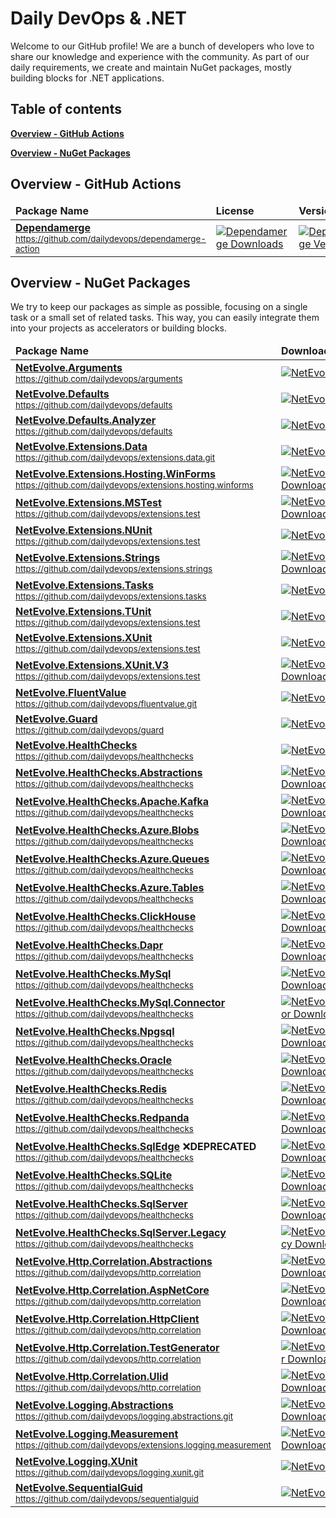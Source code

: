 # Daily DevOps & .NET

Welcome to our GitHub profile! We are a bunch of developers who love to share our knowledge and experience with the community. As part of our daily requirements, we create and maintain NuGet packages, mostly building blocks for .NET applications.

## Table of contents

[**Overview - GitHub Actions**](#overview---github-actions)

[**Overview - NuGet Packages**](#overview---nuget-packages)

## Overview - GitHub Actions

<!-- actions:start -->
<div align="center">
<table>
  <thead>
    <tr>
      <td><b>Package Name</b></td>
      <td><b>License</b></td>
      <td><b>Version</b></td>
    </tr>
  </thead>
  <tbody>
    <tr>
      <td>
        <a href="https://github.com/dailydevops/dependamerge-action/"><b>Dependamerge</b></a><br/>
        <sup><a href="https://github.com/dailydevops/dependamerge-action/">https://github.com/dailydevops/dependamerge-action</a></sup>
      </td>
      <td>
      <a href="https://github.com/dailydevops/dependamerge-action/">
        <img src="https://img.shields.io/github/license/dailydevops/dependamerge-action?logo=github&style=for-the-badge" alt="Dependamerge Downloads" />
      </a>
      </td>
      <td>
        <a href="https://github.com/dailydevops/dependamerge-action/">
          <img src="https://img.shields.io/github/v/release/dailydevops/dependamerge-action?logo=github&style=for-the-badge" alt="Dependamerge Version" />
        </a>
      </td>
    </tr>
  </tbody>
</table>
</div>
<!-- actions:end -->

## Overview - NuGet Packages

We try to keep our packages as simple as possible, focusing on a single task or a small set of related tasks. This way, you can easily integrate them into your projects as accelerators or building blocks.

<!-- packages:start -->
<div align="center">
<table>
  <thead>
    <tr>
      <td><b>Package Name</b></td>
      <td><b>Downloads</b></td>
      <td><b>Version</b></td>
    </tr>
  </thead>
  <tbody>
    <tr>
      <td>
        <a href="https://www.nuget.org/packages/NetEvolve.Arguments/"><b>NetEvolve.Arguments</b></a><br/>
        <sup><a href="https://github.com/dailydevops/arguments">https://github.com/dailydevops/arguments</a></sup>
      </td>
      <td>
      <a href="https://www.nuget.org/packages/NetEvolve.Arguments/">
        <img src="https://img.shields.io/nuget/dt/NetEvolve.Arguments?logo=nuget&style=for-the-badge" alt="NetEvolve.Arguments Downloads" />
      </a>
      </td>
      <td>
        <a href="https://www.nuget.org/packages/NetEvolve.Arguments/">
          <img src="https://img.shields.io/nuget/v/NetEvolve.Arguments?logo=nuget&style=for-the-badge" alt="NetEvolve.Arguments Version" />
        </a>
      </td>
    </tr>
    <tr>
      <td>
        <a href="https://www.nuget.org/packages/NetEvolve.Defaults/"><b>NetEvolve.Defaults</b></a><br/>
        <sup><a href="https://github.com/dailydevops/defaults">https://github.com/dailydevops/defaults</a></sup>
      </td>
      <td>
      <a href="https://www.nuget.org/packages/NetEvolve.Defaults/">
        <img src="https://img.shields.io/nuget/dt/NetEvolve.Defaults?logo=nuget&style=for-the-badge" alt="NetEvolve.Defaults Downloads" />
      </a>
      </td>
      <td>
        <a href="https://www.nuget.org/packages/NetEvolve.Defaults/">
          <img src="https://img.shields.io/nuget/v/NetEvolve.Defaults?logo=nuget&style=for-the-badge" alt="NetEvolve.Defaults Version" />
        </a>
      </td>
    </tr>
    <tr>
      <td>
        <a href="https://www.nuget.org/packages/NetEvolve.Defaults.Analyzer/"><b>NetEvolve.Defaults.Analyzer</b></a><br/>
        <sup><a href="https://github.com/dailydevops/defaults">https://github.com/dailydevops/defaults</a></sup>
      </td>
      <td>
      <a href="https://www.nuget.org/packages/NetEvolve.Defaults.Analyzer/">
        <img src="https://img.shields.io/nuget/dt/NetEvolve.Defaults.Analyzer?logo=nuget&style=for-the-badge" alt="NetEvolve.Defaults.Analyzer Downloads" />
      </a>
      </td>
      <td>
        <a href="https://www.nuget.org/packages/NetEvolve.Defaults.Analyzer/">
          <img src="https://img.shields.io/nuget/v/NetEvolve.Defaults.Analyzer?logo=nuget&style=for-the-badge" alt="NetEvolve.Defaults.Analyzer Version" />
        </a>
      </td>
    </tr>
    <tr>
      <td>
        <a href="https://www.nuget.org/packages/NetEvolve.Extensions.Data/"><b>NetEvolve.Extensions.Data</b></a><br/>
        <sup><a href="https://github.com/dailydevops/extensions.data.git">https://github.com/dailydevops/extensions.data.git</a></sup>
      </td>
      <td>
      <a href="https://www.nuget.org/packages/NetEvolve.Extensions.Data/">
        <img src="https://img.shields.io/nuget/dt/NetEvolve.Extensions.Data?logo=nuget&style=for-the-badge" alt="NetEvolve.Extensions.Data Downloads" />
      </a>
      </td>
      <td>
        <a href="https://www.nuget.org/packages/NetEvolve.Extensions.Data/">
          <img src="https://img.shields.io/nuget/v/NetEvolve.Extensions.Data?logo=nuget&style=for-the-badge" alt="NetEvolve.Extensions.Data Version" />
        </a>
      </td>
    </tr>
    <tr>
      <td>
        <a href="https://www.nuget.org/packages/NetEvolve.Extensions.Hosting.WinForms/"><b>NetEvolve.Extensions.Hosting.WinForms</b></a><br/>
        <sup><a href="https://github.com/dailydevops/extensions.hosting.winforms">https://github.com/dailydevops/extensions.hosting.winforms</a></sup>
      </td>
      <td>
      <a href="https://www.nuget.org/packages/NetEvolve.Extensions.Hosting.WinForms/">
        <img src="https://img.shields.io/nuget/dt/NetEvolve.Extensions.Hosting.WinForms?logo=nuget&style=for-the-badge" alt="NetEvolve.Extensions.Hosting.WinForms Downloads" />
      </a>
      </td>
      <td>
        <a href="https://www.nuget.org/packages/NetEvolve.Extensions.Hosting.WinForms/">
          <img src="https://img.shields.io/nuget/v/NetEvolve.Extensions.Hosting.WinForms?logo=nuget&style=for-the-badge" alt="NetEvolve.Extensions.Hosting.WinForms Version" />
        </a>
      </td>
    </tr>
    <tr>
      <td>
        <a href="https://www.nuget.org/packages/NetEvolve.Extensions.MSTest/"><b>NetEvolve.Extensions.MSTest</b></a><br/>
        <sup><a href="https://github.com/dailydevops/extensions.test">https://github.com/dailydevops/extensions.test</a></sup>
      </td>
      <td>
      <a href="https://www.nuget.org/packages/NetEvolve.Extensions.MSTest/">
        <img src="https://img.shields.io/nuget/dt/NetEvolve.Extensions.MSTest?logo=nuget&style=for-the-badge" alt="NetEvolve.Extensions.MSTest Downloads" />
      </a>
      </td>
      <td>
        <a href="https://www.nuget.org/packages/NetEvolve.Extensions.MSTest/">
          <img src="https://img.shields.io/nuget/v/NetEvolve.Extensions.MSTest?logo=nuget&style=for-the-badge" alt="NetEvolve.Extensions.MSTest Version" />
        </a>
      </td>
    </tr>
    <tr>
      <td>
        <a href="https://www.nuget.org/packages/NetEvolve.Extensions.NUnit/"><b>NetEvolve.Extensions.NUnit</b></a><br/>
        <sup><a href="https://github.com/dailydevops/extensions.test">https://github.com/dailydevops/extensions.test</a></sup>
      </td>
      <td>
      <a href="https://www.nuget.org/packages/NetEvolve.Extensions.NUnit/">
        <img src="https://img.shields.io/nuget/dt/NetEvolve.Extensions.NUnit?logo=nuget&style=for-the-badge" alt="NetEvolve.Extensions.NUnit Downloads" />
      </a>
      </td>
      <td>
        <a href="https://www.nuget.org/packages/NetEvolve.Extensions.NUnit/">
          <img src="https://img.shields.io/nuget/v/NetEvolve.Extensions.NUnit?logo=nuget&style=for-the-badge" alt="NetEvolve.Extensions.NUnit Version" />
        </a>
      </td>
    </tr>
    <tr>
      <td>
        <a href="https://www.nuget.org/packages/NetEvolve.Extensions.Strings/"><b>NetEvolve.Extensions.Strings</b></a><br/>
        <sup><a href="https://github.com/dailydevops/extensions.strings">https://github.com/dailydevops/extensions.strings</a></sup>
      </td>
      <td>
      <a href="https://www.nuget.org/packages/NetEvolve.Extensions.Strings/">
        <img src="https://img.shields.io/nuget/dt/NetEvolve.Extensions.Strings?logo=nuget&style=for-the-badge" alt="NetEvolve.Extensions.Strings Downloads" />
      </a>
      </td>
      <td>
        <a href="https://www.nuget.org/packages/NetEvolve.Extensions.Strings/">
          <img src="https://img.shields.io/nuget/v/NetEvolve.Extensions.Strings?logo=nuget&style=for-the-badge" alt="NetEvolve.Extensions.Strings Version" />
        </a>
      </td>
    </tr>
    <tr>
      <td>
        <a href="https://www.nuget.org/packages/NetEvolve.Extensions.Tasks/"><b>NetEvolve.Extensions.Tasks</b></a><br/>
        <sup><a href="https://github.com/dailydevops/extensions.tasks">https://github.com/dailydevops/extensions.tasks</a></sup>
      </td>
      <td>
      <a href="https://www.nuget.org/packages/NetEvolve.Extensions.Tasks/">
        <img src="https://img.shields.io/nuget/dt/NetEvolve.Extensions.Tasks?logo=nuget&style=for-the-badge" alt="NetEvolve.Extensions.Tasks Downloads" />
      </a>
      </td>
      <td>
        <a href="https://www.nuget.org/packages/NetEvolve.Extensions.Tasks/">
          <img src="https://img.shields.io/nuget/v/NetEvolve.Extensions.Tasks?logo=nuget&style=for-the-badge" alt="NetEvolve.Extensions.Tasks Version" />
        </a>
      </td>
    </tr>
    <tr>
      <td>
        <a href="https://www.nuget.org/packages/NetEvolve.Extensions.TUnit/"><b>NetEvolve.Extensions.TUnit</b></a><br/>
        <sup><a href="https://github.com/dailydevops/extensions.test">https://github.com/dailydevops/extensions.test</a></sup>
      </td>
      <td>
      <a href="https://www.nuget.org/packages/NetEvolve.Extensions.TUnit/">
        <img src="https://img.shields.io/nuget/dt/NetEvolve.Extensions.TUnit?logo=nuget&style=for-the-badge" alt="NetEvolve.Extensions.TUnit Downloads" />
      </a>
      </td>
      <td>
        <a href="https://www.nuget.org/packages/NetEvolve.Extensions.TUnit/">
          <img src="https://img.shields.io/nuget/v/NetEvolve.Extensions.TUnit?logo=nuget&style=for-the-badge" alt="NetEvolve.Extensions.TUnit Version" />
        </a>
      </td>
    </tr>
    <tr>
      <td>
        <a href="https://www.nuget.org/packages/NetEvolve.Extensions.XUnit/"><b>NetEvolve.Extensions.XUnit</b></a><br/>
        <sup><a href="https://github.com/dailydevops/extensions.test">https://github.com/dailydevops/extensions.test</a></sup>
      </td>
      <td>
      <a href="https://www.nuget.org/packages/NetEvolve.Extensions.XUnit/">
        <img src="https://img.shields.io/nuget/dt/NetEvolve.Extensions.XUnit?logo=nuget&style=for-the-badge" alt="NetEvolve.Extensions.XUnit Downloads" />
      </a>
      </td>
      <td>
        <a href="https://www.nuget.org/packages/NetEvolve.Extensions.XUnit/">
          <img src="https://img.shields.io/nuget/v/NetEvolve.Extensions.XUnit?logo=nuget&style=for-the-badge" alt="NetEvolve.Extensions.XUnit Version" />
        </a>
      </td>
    </tr>
    <tr>
      <td>
        <a href="https://www.nuget.org/packages/NetEvolve.Extensions.XUnit.V3/"><b>NetEvolve.Extensions.XUnit.V3</b></a><br/>
        <sup><a href="https://github.com/dailydevops/extensions.test">https://github.com/dailydevops/extensions.test</a></sup>
      </td>
      <td>
      <a href="https://www.nuget.org/packages/NetEvolve.Extensions.XUnit.V3/">
        <img src="https://img.shields.io/nuget/dt/NetEvolve.Extensions.XUnit.V3?logo=nuget&style=for-the-badge" alt="NetEvolve.Extensions.XUnit.V3 Downloads" />
      </a>
      </td>
      <td>
        <a href="https://www.nuget.org/packages/NetEvolve.Extensions.XUnit.V3/">
          <img src="https://img.shields.io/nuget/v/NetEvolve.Extensions.XUnit.V3?logo=nuget&style=for-the-badge" alt="NetEvolve.Extensions.XUnit.V3 Version" />
        </a>
      </td>
    </tr>
    <tr>
      <td>
        <a href="https://www.nuget.org/packages/NetEvolve.FluentValue/"><b>NetEvolve.FluentValue</b></a><br/>
        <sup><a href="https://github.com/dailydevops/fluentvalue.git">https://github.com/dailydevops/fluentvalue.git</a></sup>
      </td>
      <td>
      <a href="https://www.nuget.org/packages/NetEvolve.FluentValue/">
        <img src="https://img.shields.io/nuget/dt/NetEvolve.FluentValue?logo=nuget&style=for-the-badge" alt="NetEvolve.FluentValue Downloads" />
      </a>
      </td>
      <td>
        <a href="https://www.nuget.org/packages/NetEvolve.FluentValue/">
          <img src="https://img.shields.io/nuget/v/NetEvolve.FluentValue?logo=nuget&style=for-the-badge" alt="NetEvolve.FluentValue Version" />
        </a>
      </td>
    </tr>
    <tr>
      <td>
        <a href="https://www.nuget.org/packages/NetEvolve.Guard/"><b>NetEvolve.Guard</b></a><br/>
        <sup><a href="https://github.com/dailydevops/guard">https://github.com/dailydevops/guard</a></sup>
      </td>
      <td>
      <a href="https://www.nuget.org/packages/NetEvolve.Guard/">
        <img src="https://img.shields.io/nuget/dt/NetEvolve.Guard?logo=nuget&style=for-the-badge" alt="NetEvolve.Guard Downloads" />
      </a>
      </td>
      <td>
        <a href="https://www.nuget.org/packages/NetEvolve.Guard/">
          <img src="https://img.shields.io/nuget/v/NetEvolve.Guard?logo=nuget&style=for-the-badge" alt="NetEvolve.Guard Version" />
        </a>
      </td>
    </tr>
    <tr>
      <td>
        <a href="https://www.nuget.org/packages/NetEvolve.HealthChecks/"><b>NetEvolve.HealthChecks</b></a><br/>
        <sup><a href="https://github.com/dailydevops/healthchecks">https://github.com/dailydevops/healthchecks</a></sup>
      </td>
      <td>
      <a href="https://www.nuget.org/packages/NetEvolve.HealthChecks/">
        <img src="https://img.shields.io/nuget/dt/NetEvolve.HealthChecks?logo=nuget&style=for-the-badge" alt="NetEvolve.HealthChecks Downloads" />
      </a>
      </td>
      <td>
        <a href="https://www.nuget.org/packages/NetEvolve.HealthChecks/">
          <img src="https://img.shields.io/nuget/v/NetEvolve.HealthChecks?logo=nuget&style=for-the-badge" alt="NetEvolve.HealthChecks Version" />
        </a>
      </td>
    </tr>
    <tr>
      <td>
        <a href="https://www.nuget.org/packages/NetEvolve.HealthChecks.Abstractions/"><b>NetEvolve.HealthChecks.Abstractions</b></a><br/>
        <sup><a href="https://github.com/dailydevops/healthchecks">https://github.com/dailydevops/healthchecks</a></sup>
      </td>
      <td>
      <a href="https://www.nuget.org/packages/NetEvolve.HealthChecks.Abstractions/">
        <img src="https://img.shields.io/nuget/dt/NetEvolve.HealthChecks.Abstractions?logo=nuget&style=for-the-badge" alt="NetEvolve.HealthChecks.Abstractions Downloads" />
      </a>
      </td>
      <td>
        <a href="https://www.nuget.org/packages/NetEvolve.HealthChecks.Abstractions/">
          <img src="https://img.shields.io/nuget/v/NetEvolve.HealthChecks.Abstractions?logo=nuget&style=for-the-badge" alt="NetEvolve.HealthChecks.Abstractions Version" />
        </a>
      </td>
    </tr>
    <tr>
      <td>
        <a href="https://www.nuget.org/packages/NetEvolve.HealthChecks.Apache.Kafka/"><b>NetEvolve.HealthChecks.Apache.Kafka</b></a><br/>
        <sup><a href="https://github.com/dailydevops/healthchecks">https://github.com/dailydevops/healthchecks</a></sup>
      </td>
      <td>
      <a href="https://www.nuget.org/packages/NetEvolve.HealthChecks.Apache.Kafka/">
        <img src="https://img.shields.io/nuget/dt/NetEvolve.HealthChecks.Apache.Kafka?logo=nuget&style=for-the-badge" alt="NetEvolve.HealthChecks.Apache.Kafka Downloads" />
      </a>
      </td>
      <td>
        <a href="https://www.nuget.org/packages/NetEvolve.HealthChecks.Apache.Kafka/">
          <img src="https://img.shields.io/nuget/v/NetEvolve.HealthChecks.Apache.Kafka?logo=nuget&style=for-the-badge" alt="NetEvolve.HealthChecks.Apache.Kafka Version" />
        </a>
      </td>
    </tr>
    <tr>
      <td>
        <a href="https://www.nuget.org/packages/NetEvolve.HealthChecks.Azure.Blobs/"><b>NetEvolve.HealthChecks.Azure.Blobs</b></a><br/>
        <sup><a href="https://github.com/dailydevops/healthchecks">https://github.com/dailydevops/healthchecks</a></sup>
      </td>
      <td>
      <a href="https://www.nuget.org/packages/NetEvolve.HealthChecks.Azure.Blobs/">
        <img src="https://img.shields.io/nuget/dt/NetEvolve.HealthChecks.Azure.Blobs?logo=nuget&style=for-the-badge" alt="NetEvolve.HealthChecks.Azure.Blobs Downloads" />
      </a>
      </td>
      <td>
        <a href="https://www.nuget.org/packages/NetEvolve.HealthChecks.Azure.Blobs/">
          <img src="https://img.shields.io/nuget/v/NetEvolve.HealthChecks.Azure.Blobs?logo=nuget&style=for-the-badge" alt="NetEvolve.HealthChecks.Azure.Blobs Version" />
        </a>
      </td>
    </tr>
    <tr>
      <td>
        <a href="https://www.nuget.org/packages/NetEvolve.HealthChecks.Azure.Queues/"><b>NetEvolve.HealthChecks.Azure.Queues</b></a><br/>
        <sup><a href="https://github.com/dailydevops/healthchecks">https://github.com/dailydevops/healthchecks</a></sup>
      </td>
      <td>
      <a href="https://www.nuget.org/packages/NetEvolve.HealthChecks.Azure.Queues/">
        <img src="https://img.shields.io/nuget/dt/NetEvolve.HealthChecks.Azure.Queues?logo=nuget&style=for-the-badge" alt="NetEvolve.HealthChecks.Azure.Queues Downloads" />
      </a>
      </td>
      <td>
        <a href="https://www.nuget.org/packages/NetEvolve.HealthChecks.Azure.Queues/">
          <img src="https://img.shields.io/nuget/v/NetEvolve.HealthChecks.Azure.Queues?logo=nuget&style=for-the-badge" alt="NetEvolve.HealthChecks.Azure.Queues Version" />
        </a>
      </td>
    </tr>
    <tr>
      <td>
        <a href="https://www.nuget.org/packages/NetEvolve.HealthChecks.Azure.Tables/"><b>NetEvolve.HealthChecks.Azure.Tables</b></a><br/>
        <sup><a href="https://github.com/dailydevops/healthchecks">https://github.com/dailydevops/healthchecks</a></sup>
      </td>
      <td>
      <a href="https://www.nuget.org/packages/NetEvolve.HealthChecks.Azure.Tables/">
        <img src="https://img.shields.io/nuget/dt/NetEvolve.HealthChecks.Azure.Tables?logo=nuget&style=for-the-badge" alt="NetEvolve.HealthChecks.Azure.Tables Downloads" />
      </a>
      </td>
      <td>
        <a href="https://www.nuget.org/packages/NetEvolve.HealthChecks.Azure.Tables/">
          <img src="https://img.shields.io/nuget/v/NetEvolve.HealthChecks.Azure.Tables?logo=nuget&style=for-the-badge" alt="NetEvolve.HealthChecks.Azure.Tables Version" />
        </a>
      </td>
    </tr>
    <tr>
      <td>
        <a href="https://www.nuget.org/packages/NetEvolve.HealthChecks.ClickHouse/"><b>NetEvolve.HealthChecks.ClickHouse</b></a><br/>
        <sup><a href="https://github.com/dailydevops/healthchecks">https://github.com/dailydevops/healthchecks</a></sup>
      </td>
      <td>
      <a href="https://www.nuget.org/packages/NetEvolve.HealthChecks.ClickHouse/">
        <img src="https://img.shields.io/nuget/dt/NetEvolve.HealthChecks.ClickHouse?logo=nuget&style=for-the-badge" alt="NetEvolve.HealthChecks.ClickHouse Downloads" />
      </a>
      </td>
      <td>
        <a href="https://www.nuget.org/packages/NetEvolve.HealthChecks.ClickHouse/">
          <img src="https://img.shields.io/nuget/v/NetEvolve.HealthChecks.ClickHouse?logo=nuget&style=for-the-badge" alt="NetEvolve.HealthChecks.ClickHouse Version" />
        </a>
      </td>
    </tr>
    <tr>
      <td>
        <a href="https://www.nuget.org/packages/NetEvolve.HealthChecks.Dapr/"><b>NetEvolve.HealthChecks.Dapr</b></a><br/>
        <sup><a href="https://github.com/dailydevops/healthchecks">https://github.com/dailydevops/healthchecks</a></sup>
      </td>
      <td>
      <a href="https://www.nuget.org/packages/NetEvolve.HealthChecks.Dapr/">
        <img src="https://img.shields.io/nuget/dt/NetEvolve.HealthChecks.Dapr?logo=nuget&style=for-the-badge" alt="NetEvolve.HealthChecks.Dapr Downloads" />
      </a>
      </td>
      <td>
        <a href="https://www.nuget.org/packages/NetEvolve.HealthChecks.Dapr/">
          <img src="https://img.shields.io/nuget/v/NetEvolve.HealthChecks.Dapr?logo=nuget&style=for-the-badge" alt="NetEvolve.HealthChecks.Dapr Version" />
        </a>
      </td>
    </tr>
    <tr>
      <td>
        <a href="https://www.nuget.org/packages/NetEvolve.HealthChecks.MySql/"><b>NetEvolve.HealthChecks.MySql</b></a><br/>
        <sup><a href="https://github.com/dailydevops/healthchecks">https://github.com/dailydevops/healthchecks</a></sup>
      </td>
      <td>
      <a href="https://www.nuget.org/packages/NetEvolve.HealthChecks.MySql/">
        <img src="https://img.shields.io/nuget/dt/NetEvolve.HealthChecks.MySql?logo=nuget&style=for-the-badge" alt="NetEvolve.HealthChecks.MySql Downloads" />
      </a>
      </td>
      <td>
        <a href="https://www.nuget.org/packages/NetEvolve.HealthChecks.MySql/">
          <img src="https://img.shields.io/nuget/v/NetEvolve.HealthChecks.MySql?logo=nuget&style=for-the-badge" alt="NetEvolve.HealthChecks.MySql Version" />
        </a>
      </td>
    </tr>
    <tr>
      <td>
        <a href="https://www.nuget.org/packages/NetEvolve.HealthChecks.MySql.Connector/"><b>NetEvolve.HealthChecks.MySql.Connector</b></a><br/>
        <sup><a href="https://github.com/dailydevops/healthchecks">https://github.com/dailydevops/healthchecks</a></sup>
      </td>
      <td>
      <a href="https://www.nuget.org/packages/NetEvolve.HealthChecks.MySql.Connector/">
        <img src="https://img.shields.io/nuget/dt/NetEvolve.HealthChecks.MySql.Connector?logo=nuget&style=for-the-badge" alt="NetEvolve.HealthChecks.MySql.Connector Downloads" />
      </a>
      </td>
      <td>
        <a href="https://www.nuget.org/packages/NetEvolve.HealthChecks.MySql.Connector/">
          <img src="https://img.shields.io/nuget/v/NetEvolve.HealthChecks.MySql.Connector?logo=nuget&style=for-the-badge" alt="NetEvolve.HealthChecks.MySql.Connector Version" />
        </a>
      </td>
    </tr>
    <tr>
      <td>
        <a href="https://www.nuget.org/packages/NetEvolve.HealthChecks.Npgsql/"><b>NetEvolve.HealthChecks.Npgsql</b></a><br/>
        <sup><a href="https://github.com/dailydevops/healthchecks">https://github.com/dailydevops/healthchecks</a></sup>
      </td>
      <td>
      <a href="https://www.nuget.org/packages/NetEvolve.HealthChecks.Npgsql/">
        <img src="https://img.shields.io/nuget/dt/NetEvolve.HealthChecks.Npgsql?logo=nuget&style=for-the-badge" alt="NetEvolve.HealthChecks.Npgsql Downloads" />
      </a>
      </td>
      <td>
        <a href="https://www.nuget.org/packages/NetEvolve.HealthChecks.Npgsql/">
          <img src="https://img.shields.io/nuget/v/NetEvolve.HealthChecks.Npgsql?logo=nuget&style=for-the-badge" alt="NetEvolve.HealthChecks.Npgsql Version" />
        </a>
      </td>
    </tr>
    <tr>
      <td>
        <a href="https://www.nuget.org/packages/NetEvolve.HealthChecks.Oracle/"><b>NetEvolve.HealthChecks.Oracle</b></a><br/>
        <sup><a href="https://github.com/dailydevops/healthchecks">https://github.com/dailydevops/healthchecks</a></sup>
      </td>
      <td>
      <a href="https://www.nuget.org/packages/NetEvolve.HealthChecks.Oracle/">
        <img src="https://img.shields.io/nuget/dt/NetEvolve.HealthChecks.Oracle?logo=nuget&style=for-the-badge" alt="NetEvolve.HealthChecks.Oracle Downloads" />
      </a>
      </td>
      <td>
        <a href="https://www.nuget.org/packages/NetEvolve.HealthChecks.Oracle/">
          <img src="https://img.shields.io/nuget/v/NetEvolve.HealthChecks.Oracle?logo=nuget&style=for-the-badge" alt="NetEvolve.HealthChecks.Oracle Version" />
        </a>
      </td>
    </tr>
    <tr>
      <td>
        <a href="https://www.nuget.org/packages/NetEvolve.HealthChecks.Redis/"><b>NetEvolve.HealthChecks.Redis</b></a><br/>
        <sup><a href="https://github.com/dailydevops/healthchecks">https://github.com/dailydevops/healthchecks</a></sup>
      </td>
      <td>
      <a href="https://www.nuget.org/packages/NetEvolve.HealthChecks.Redis/">
        <img src="https://img.shields.io/nuget/dt/NetEvolve.HealthChecks.Redis?logo=nuget&style=for-the-badge" alt="NetEvolve.HealthChecks.Redis Downloads" />
      </a>
      </td>
      <td>
        <a href="https://www.nuget.org/packages/NetEvolve.HealthChecks.Redis/">
          <img src="https://img.shields.io/nuget/v/NetEvolve.HealthChecks.Redis?logo=nuget&style=for-the-badge" alt="NetEvolve.HealthChecks.Redis Version" />
        </a>
      </td>
    </tr>
    <tr>
      <td>
        <a href="https://www.nuget.org/packages/NetEvolve.HealthChecks.Redpanda/"><b>NetEvolve.HealthChecks.Redpanda</b></a><br/>
        <sup><a href="https://github.com/dailydevops/healthchecks">https://github.com/dailydevops/healthchecks</a></sup>
      </td>
      <td>
      <a href="https://www.nuget.org/packages/NetEvolve.HealthChecks.Redpanda/">
        <img src="https://img.shields.io/nuget/dt/NetEvolve.HealthChecks.Redpanda?logo=nuget&style=for-the-badge" alt="NetEvolve.HealthChecks.Redpanda Downloads" />
      </a>
      </td>
      <td>
        <a href="https://www.nuget.org/packages/NetEvolve.HealthChecks.Redpanda/">
          <img src="https://img.shields.io/nuget/v/NetEvolve.HealthChecks.Redpanda?logo=nuget&style=for-the-badge" alt="NetEvolve.HealthChecks.Redpanda Version" />
        </a>
      </td>
    </tr>
    <tr>
      <td>
        <a href="https://www.nuget.org/packages/NetEvolve.HealthChecks.SqlEdge/"><b>NetEvolve.HealthChecks.SqlEdge</b></a> ❌<b>DEPRECATED</b><br/>
        <sup><a href="https://github.com/dailydevops/healthchecks">https://github.com/dailydevops/healthchecks</a></sup>
      </td>
      <td>
      <a href="https://www.nuget.org/packages/NetEvolve.HealthChecks.SqlEdge/">
        <img src="https://img.shields.io/nuget/dt/NetEvolve.HealthChecks.SqlEdge?logo=nuget&style=for-the-badge" alt="NetEvolve.HealthChecks.SqlEdge Downloads" />
      </a>
      </td>
      <td>
        <a href="https://www.nuget.org/packages/NetEvolve.HealthChecks.SqlEdge/">
          <img src="https://img.shields.io/nuget/v/NetEvolve.HealthChecks.SqlEdge?logo=nuget&style=for-the-badge" alt="NetEvolve.HealthChecks.SqlEdge Version" />
        </a>
      </td>
    </tr>
    <tr>
      <td>
        <a href="https://www.nuget.org/packages/NetEvolve.HealthChecks.SQLite/"><b>NetEvolve.HealthChecks.SQLite</b></a><br/>
        <sup><a href="https://github.com/dailydevops/healthchecks">https://github.com/dailydevops/healthchecks</a></sup>
      </td>
      <td>
      <a href="https://www.nuget.org/packages/NetEvolve.HealthChecks.SQLite/">
        <img src="https://img.shields.io/nuget/dt/NetEvolve.HealthChecks.SQLite?logo=nuget&style=for-the-badge" alt="NetEvolve.HealthChecks.SQLite Downloads" />
      </a>
      </td>
      <td>
        <a href="https://www.nuget.org/packages/NetEvolve.HealthChecks.SQLite/">
          <img src="https://img.shields.io/nuget/v/NetEvolve.HealthChecks.SQLite?logo=nuget&style=for-the-badge" alt="NetEvolve.HealthChecks.SQLite Version" />
        </a>
      </td>
    </tr>
    <tr>
      <td>
        <a href="https://www.nuget.org/packages/NetEvolve.HealthChecks.SqlServer/"><b>NetEvolve.HealthChecks.SqlServer</b></a><br/>
        <sup><a href="https://github.com/dailydevops/healthchecks">https://github.com/dailydevops/healthchecks</a></sup>
      </td>
      <td>
      <a href="https://www.nuget.org/packages/NetEvolve.HealthChecks.SqlServer/">
        <img src="https://img.shields.io/nuget/dt/NetEvolve.HealthChecks.SqlServer?logo=nuget&style=for-the-badge" alt="NetEvolve.HealthChecks.SqlServer Downloads" />
      </a>
      </td>
      <td>
        <a href="https://www.nuget.org/packages/NetEvolve.HealthChecks.SqlServer/">
          <img src="https://img.shields.io/nuget/v/NetEvolve.HealthChecks.SqlServer?logo=nuget&style=for-the-badge" alt="NetEvolve.HealthChecks.SqlServer Version" />
        </a>
      </td>
    </tr>
    <tr>
      <td>
        <a href="https://www.nuget.org/packages/NetEvolve.HealthChecks.SqlServer.Legacy/"><b>NetEvolve.HealthChecks.SqlServer.Legacy</b></a><br/>
        <sup><a href="https://github.com/dailydevops/healthchecks">https://github.com/dailydevops/healthchecks</a></sup>
      </td>
      <td>
      <a href="https://www.nuget.org/packages/NetEvolve.HealthChecks.SqlServer.Legacy/">
        <img src="https://img.shields.io/nuget/dt/NetEvolve.HealthChecks.SqlServer.Legacy?logo=nuget&style=for-the-badge" alt="NetEvolve.HealthChecks.SqlServer.Legacy Downloads" />
      </a>
      </td>
      <td>
        <a href="https://www.nuget.org/packages/NetEvolve.HealthChecks.SqlServer.Legacy/">
          <img src="https://img.shields.io/nuget/v/NetEvolve.HealthChecks.SqlServer.Legacy?logo=nuget&style=for-the-badge" alt="NetEvolve.HealthChecks.SqlServer.Legacy Version" />
        </a>
      </td>
    </tr>
    <tr>
      <td>
        <a href="https://www.nuget.org/packages/NetEvolve.Http.Correlation.Abstractions/"><b>NetEvolve.Http.Correlation.Abstractions</b></a><br/>
        <sup><a href="https://github.com/dailydevops/http.correlation">https://github.com/dailydevops/http.correlation</a></sup>
      </td>
      <td>
      <a href="https://www.nuget.org/packages/NetEvolve.Http.Correlation.Abstractions/">
        <img src="https://img.shields.io/nuget/dt/NetEvolve.Http.Correlation.Abstractions?logo=nuget&style=for-the-badge" alt="NetEvolve.Http.Correlation.Abstractions Downloads" />
      </a>
      </td>
      <td>
        <a href="https://www.nuget.org/packages/NetEvolve.Http.Correlation.Abstractions/">
          <img src="https://img.shields.io/nuget/v/NetEvolve.Http.Correlation.Abstractions?logo=nuget&style=for-the-badge" alt="NetEvolve.Http.Correlation.Abstractions Version" />
        </a>
      </td>
    </tr>
    <tr>
      <td>
        <a href="https://www.nuget.org/packages/NetEvolve.Http.Correlation.AspNetCore/"><b>NetEvolve.Http.Correlation.AspNetCore</b></a><br/>
        <sup><a href="https://github.com/dailydevops/http.correlation">https://github.com/dailydevops/http.correlation</a></sup>
      </td>
      <td>
      <a href="https://www.nuget.org/packages/NetEvolve.Http.Correlation.AspNetCore/">
        <img src="https://img.shields.io/nuget/dt/NetEvolve.Http.Correlation.AspNetCore?logo=nuget&style=for-the-badge" alt="NetEvolve.Http.Correlation.AspNetCore Downloads" />
      </a>
      </td>
      <td>
        <a href="https://www.nuget.org/packages/NetEvolve.Http.Correlation.AspNetCore/">
          <img src="https://img.shields.io/nuget/v/NetEvolve.Http.Correlation.AspNetCore?logo=nuget&style=for-the-badge" alt="NetEvolve.Http.Correlation.AspNetCore Version" />
        </a>
      </td>
    </tr>
    <tr>
      <td>
        <a href="https://www.nuget.org/packages/NetEvolve.Http.Correlation.HttpClient/"><b>NetEvolve.Http.Correlation.HttpClient</b></a><br/>
        <sup><a href="https://github.com/dailydevops/http.correlation">https://github.com/dailydevops/http.correlation</a></sup>
      </td>
      <td>
      <a href="https://www.nuget.org/packages/NetEvolve.Http.Correlation.HttpClient/">
        <img src="https://img.shields.io/nuget/dt/NetEvolve.Http.Correlation.HttpClient?logo=nuget&style=for-the-badge" alt="NetEvolve.Http.Correlation.HttpClient Downloads" />
      </a>
      </td>
      <td>
        <a href="https://www.nuget.org/packages/NetEvolve.Http.Correlation.HttpClient/">
          <img src="https://img.shields.io/nuget/v/NetEvolve.Http.Correlation.HttpClient?logo=nuget&style=for-the-badge" alt="NetEvolve.Http.Correlation.HttpClient Version" />
        </a>
      </td>
    </tr>
    <tr>
      <td>
        <a href="https://www.nuget.org/packages/NetEvolve.Http.Correlation.TestGenerator/"><b>NetEvolve.Http.Correlation.TestGenerator</b></a><br/>
        <sup><a href="https://github.com/dailydevops/http.correlation">https://github.com/dailydevops/http.correlation</a></sup>
      </td>
      <td>
      <a href="https://www.nuget.org/packages/NetEvolve.Http.Correlation.TestGenerator/">
        <img src="https://img.shields.io/nuget/dt/NetEvolve.Http.Correlation.TestGenerator?logo=nuget&style=for-the-badge" alt="NetEvolve.Http.Correlation.TestGenerator Downloads" />
      </a>
      </td>
      <td>
        <a href="https://www.nuget.org/packages/NetEvolve.Http.Correlation.TestGenerator/">
          <img src="https://img.shields.io/nuget/v/NetEvolve.Http.Correlation.TestGenerator?logo=nuget&style=for-the-badge" alt="NetEvolve.Http.Correlation.TestGenerator Version" />
        </a>
      </td>
    </tr>
    <tr>
      <td>
        <a href="https://www.nuget.org/packages/NetEvolve.Http.Correlation.Ulid/"><b>NetEvolve.Http.Correlation.Ulid</b></a><br/>
        <sup><a href="https://github.com/dailydevops/http.correlation">https://github.com/dailydevops/http.correlation</a></sup>
      </td>
      <td>
      <a href="https://www.nuget.org/packages/NetEvolve.Http.Correlation.Ulid/">
        <img src="https://img.shields.io/nuget/dt/NetEvolve.Http.Correlation.Ulid?logo=nuget&style=for-the-badge" alt="NetEvolve.Http.Correlation.Ulid Downloads" />
      </a>
      </td>
      <td>
        <a href="https://www.nuget.org/packages/NetEvolve.Http.Correlation.Ulid/">
          <img src="https://img.shields.io/nuget/v/NetEvolve.Http.Correlation.Ulid?logo=nuget&style=for-the-badge" alt="NetEvolve.Http.Correlation.Ulid Version" />
        </a>
      </td>
    </tr>
    <tr>
      <td>
        <a href="https://www.nuget.org/packages/NetEvolve.Logging.Abstractions/"><b>NetEvolve.Logging.Abstractions</b></a><br/>
        <sup><a href="https://github.com/dailydevops/logging.abstractions.git">https://github.com/dailydevops/logging.abstractions.git</a></sup>
      </td>
      <td>
      <a href="https://www.nuget.org/packages/NetEvolve.Logging.Abstractions/">
        <img src="https://img.shields.io/nuget/dt/NetEvolve.Logging.Abstractions?logo=nuget&style=for-the-badge" alt="NetEvolve.Logging.Abstractions Downloads" />
      </a>
      </td>
      <td>
        <a href="https://www.nuget.org/packages/NetEvolve.Logging.Abstractions/">
          <img src="https://img.shields.io/nuget/v/NetEvolve.Logging.Abstractions?logo=nuget&style=for-the-badge" alt="NetEvolve.Logging.Abstractions Version" />
        </a>
      </td>
    </tr>
    <tr>
      <td>
        <a href="https://www.nuget.org/packages/NetEvolve.Logging.Measurement/"><b>NetEvolve.Logging.Measurement</b></a><br/>
        <sup><a href="https://github.com/dailydevops/extensions.logging.measurement">https://github.com/dailydevops/extensions.logging.measurement</a></sup>
      </td>
      <td>
      <a href="https://www.nuget.org/packages/NetEvolve.Logging.Measurement/">
        <img src="https://img.shields.io/nuget/dt/NetEvolve.Logging.Measurement?logo=nuget&style=for-the-badge" alt="NetEvolve.Logging.Measurement Downloads" />
      </a>
      </td>
      <td>
        <a href="https://www.nuget.org/packages/NetEvolve.Logging.Measurement/">
          <img src="https://img.shields.io/nuget/v/NetEvolve.Logging.Measurement?logo=nuget&style=for-the-badge" alt="NetEvolve.Logging.Measurement Version" />
        </a>
      </td>
    </tr>
    <tr>
      <td>
        <a href="https://www.nuget.org/packages/NetEvolve.Logging.XUnit/"><b>NetEvolve.Logging.XUnit</b></a><br/>
        <sup><a href="https://github.com/dailydevops/logging.xunit.git">https://github.com/dailydevops/logging.xunit.git</a></sup>
      </td>
      <td>
      <a href="https://www.nuget.org/packages/NetEvolve.Logging.XUnit/">
        <img src="https://img.shields.io/nuget/dt/NetEvolve.Logging.XUnit?logo=nuget&style=for-the-badge" alt="NetEvolve.Logging.XUnit Downloads" />
      </a>
      </td>
      <td>
        <a href="https://www.nuget.org/packages/NetEvolve.Logging.XUnit/">
          <img src="https://img.shields.io/nuget/v/NetEvolve.Logging.XUnit?logo=nuget&style=for-the-badge" alt="NetEvolve.Logging.XUnit Version" />
        </a>
      </td>
    </tr>
    <tr>
      <td>
        <a href="https://www.nuget.org/packages/NetEvolve.SequentialGuid/"><b>NetEvolve.SequentialGuid</b></a><br/>
        <sup><a href="https://github.com/dailydevops/sequentialguid">https://github.com/dailydevops/sequentialguid</a></sup>
      </td>
      <td>
      <a href="https://www.nuget.org/packages/NetEvolve.SequentialGuid/">
        <img src="https://img.shields.io/nuget/dt/NetEvolve.SequentialGuid?logo=nuget&style=for-the-badge" alt="NetEvolve.SequentialGuid Downloads" />
      </a>
      </td>
      <td>
        <a href="https://www.nuget.org/packages/NetEvolve.SequentialGuid/">
          <img src="https://img.shields.io/nuget/v/NetEvolve.SequentialGuid?logo=nuget&style=for-the-badge" alt="NetEvolve.SequentialGuid Version" />
        </a>
      </td>
    </tr>
  </tbody>
</table>
</div><!-- packages:end -->